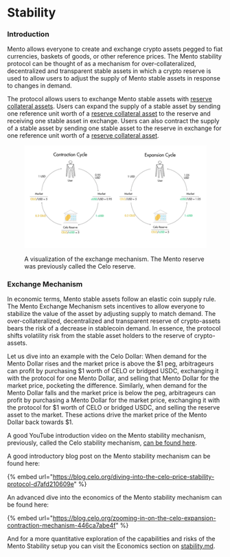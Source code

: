 # Stability

### Introduction

Mento allows everyone to create and exchange crypto assets pegged to fiat currencies, baskets of goods, or other reference prices. The Mento stability protocol can be thought of as a mechanism for over-collateralized, decentralized and transparent stable assets in which a crypto reserve is used to allow users to adjust the supply of Mento stable assets in response to changes in demand.

The protocol allows users to exchange Mento stable assets with [reserve collateral assets](https://reserve.mento.org). Users can expand the supply of a stable asset by sending one reference unit worth of a [reserve collateral asset](https://reserve.mento.org/) to the reserve and receiving one stable asset in exchange. Users can also contract the supply of a stable asset by sending one stable asset to the reserve in exchange for one reference unit worth of a [reserve collateral asset](https://reserve.mento.org/).

<figure><img src="../.gitbook/assets/image (7) (1).png" alt=""><figcaption><p>A visualization of the exchange mechanism. The Mento reserve was previously called the Celo reserve. </p></figcaption></figure>

### Exchange Mechanism

In economic terms, Mento stable assets follow an elastic coin supply rule. The Mento Exchange Mechanism sets incentives to allow everyone to stabilize the value of the asset by adjusting supply to match demand. The over-collateralized, decentralized and transparent reserve of crypto-assets bears the risk of a decrease in stablecoin demand. In essence, the protocol shifts volatility risk from the stable asset holders to the reserve of crypto-assets.

Let us dive into an example with the Celo Dollar: When demand for the Mento Dollar rises and the market price is above the $1 peg, arbitrageurs can profit by purchasing $1 worth of CELO or bridged USDC, exchanging it with the protocol for one Mento Dollar, and selling that Mento Dollar for the market price, pocketing the difference. Similarly, when demand for the Mento Dollar falls and the market price is below the peg, arbitrageurs can profit by purchasing a Mento Dollar for the market price, exchanging it with the protocol for $1 worth of CELO or bridged USDC, and selling the reserve asset to the market. These actions drive the market price of the Mento Dollar back towards $1.

A good YouTube introduction video on the Mento stability mechanism, previously, called the Celo stability mechanism, [can be found here](https://www.youtube.com/watch?v=kYhDUmKuGCY).

A good introductory blog post on the Mento stability mechanism can be found here:

{% embed url="https://blog.celo.org/diving-into-the-celo-price-stability-protocol-d7afd210609e" %}

An advanced dive into the economics of the Mento stability mechanism can be found here:&#x20;

{% embed url="https://blog.celo.org/zooming-in-on-the-celo-expansion-contraction-mechanism-446ca7abe4f" %}

And for a more quantitative exploration of the capabilities and risks of the Mento Stability setup you can visit the Economics section on [stability.md](../economics/stability.md "mention").
